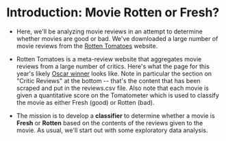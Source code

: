 # Introduction: Movie Rotten or Fresh?

- Here, we'll be analyzing movie reviews in an attempt to determine whether movies are good or bad.  We've downloaded a large number of movie reviews from the [Rotten Tomatoes](http://www.rottentomatoes.com) website.

- Rotten Tomatoes is a meta-review website that aggregates movie reviews from a large number of critics.  Here's what the page for this year's likely [Oscar winner](http://www.rottentomatoes.com/m/the_revenant_2015/) looks like.  Note in particular the section on "Critic Reviews" at the bottom -- that's the content that has been scraped and put in the reviews.csv file.  Also note that each movie is given a quantitative score on the Tomatometer which is used to classify the movie as either Fresh (good) or Rotten (bad).

- The mission is to develop a __classifier__ to determine whether a movie is __Fresh__ or __Rotten__ based on the contents of the reviews given to the movie.  As usual, we'll start out with some exploratory data analysis.
